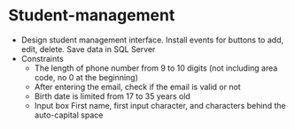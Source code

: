 # Student-management
- Design student management interface. Install events for buttons to add, edit, delete. Save data in SQL Server
- Constraints
	+ The length of phone number from 9 to 10 digits (not including area code, no 0 at the beginning)
	+ After entering the email, check if the email is valid or not
	+ Birth date is limited from 17 to 35 years old
	+ Input box First name, first input character, and characters behind the auto-capital space
